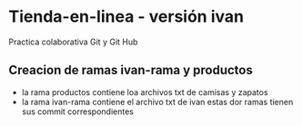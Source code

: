 # Tienda-en-linea - versión ivan

Practica colaborativa Git y Git Hub

## Creacion de ramas ivan-rama y productos
- la rama productos contiene loa archivos txt de camisas y zapatos
- la rama ivan-rama contiene el archivo txt de ivan estas dor ramas tienen sus commit correspondientes 
